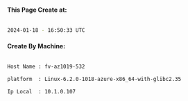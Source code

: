 
   
#### This Page Create at:

```bash

2024-01-18 - 16:50:33 UTC

```

#### Create By Machine:

```bash

Host Name : fv-az1019-532

platform  : Linux-6.2.0-1018-azure-x86_64-with-glibc2.35

Ip Local  : 10.1.0.107

```

